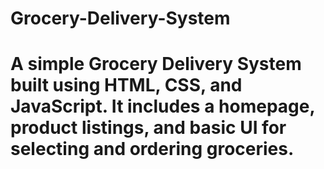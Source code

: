
# Grocery-Delivery-System
A simple Grocery Delivery System  built using HTML, CSS, and JavaScript. It includes a homepage, product listings, and basic UI for selecting and ordering groceries.
=======
